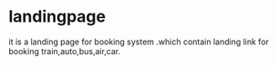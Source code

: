 # landingpage
it is a landing page for booking system .which contain landing link for booking train,auto,bus,air,car.
